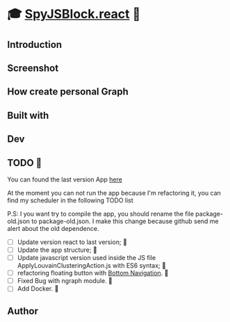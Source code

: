 # :mortar_board: [SpyJSBlock.react](https://www.youtube.com/watch?v=mOAYN3wDvtg) :crystal_ball:

## Introduction

## Screenshot

## How create personal Graph

## Built with

## Dev

## TODO :construction:

You can found the last version App [here](https://github.com/vincenzopalazzo/SpyJSBlock.react/releases/tag/v1.0.0)

At the moment you can not run the app because I'm refactoring it, you can find my scheduler in the following TODO list

P.S: I you want try to compile the app, you should rename the file package-old.json to package-old.json. I make this change because github send me alert about the old dependence. 

- [ ] Update version react to last version; :construction:
- [ ] Update the app structure; :construction:
- [ ] Update javascript version used inside the JS file ApplyLouvainClusteringAction.js with ES6 syntax; :construction:
- [ ] refactoring floating button with [Bottom Navigation](https://material-ui.com/components/bottom-navigation/). :construction:
- [ ] Fixed Bug with ngraph module. :construction:
- [ ] Add Docker. :construction:

## Author
